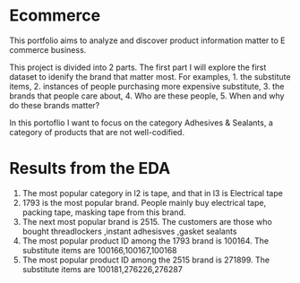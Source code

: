# Ecommerce

This portfolio aims to analyze and discover product information matter to E commerce business.

This project is divided into 2 parts. The first part I will explore the first dataset to idenify the brand that matter most. For examples, 1. the substitute items, 2. instances of people purchasing more expensive substitute, 3. the brands that people care about, 4. Who are these people, 5. When and why do these brands matter?

In this portoflio I want to focus on the category Adhesives & Sealants, a category of products that are not well-codified. 

# Results  from the EDA

1. The most popular category in l2 is tape, and that in l3 is Electrical tape
2. 1793 is the most popular brand. People mainly buy electrical tape, packing tape, masking tape from this brand.
3. The next most popular brand is 2515. The customers are those who bought threadlockers ,instant adhesisves ,gasket sealants
4. The most popular product ID among the 1793 brand is 100164. The substitute items are 100166,100167,100168
5. The most popular product ID among the 2515 brand is 271899. The substitute items are 100181,276226,276287
